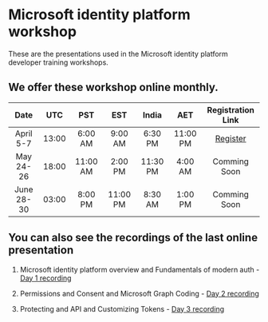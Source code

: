 # Microsoft identity platform workshop

These are the presentations used in the Microsoft identity platform developer training workshops.   

## We offer these workshop online monthly. 

**Date**|**UTC**|**PST**|**EST**|**India**|**AET**|**Registration Link**
:-----:|:-----:|:-----:|:-----:|:-----:|:-----:|:-----:
April 5-7|13:00|6:00 AM|9:00 AM|6:30 PM|11:00 PM|[Register](https://aka.ms/Reg_MIP_4.5)
May 24-26|18:00|11:00 AM|2:00 PM|11:30 PM|4:00 AM|Comming Soon
June 28-30|03:00|8:00 PM|11:00 PM|8:30 AM|1:00 PM|Comming Soon

## You can also see the recordings of the last online presentation

1. Microsoft identity platform overview and Fundamentals of modern auth - [Day 1 recording](https://www.youtube.com/watch?v=NCTYdbqsXjw)

2. Permissions and Consent and Microsoft Graph Coding  - [Day 2 recording](https://www.youtube.com/watch?v=yxZE15uU7-w) 

3. Protecting and API and Customizing Tokens - [Day 3 recording](https://www.youtube.com/watch?v=SvrINpak0Ms)

